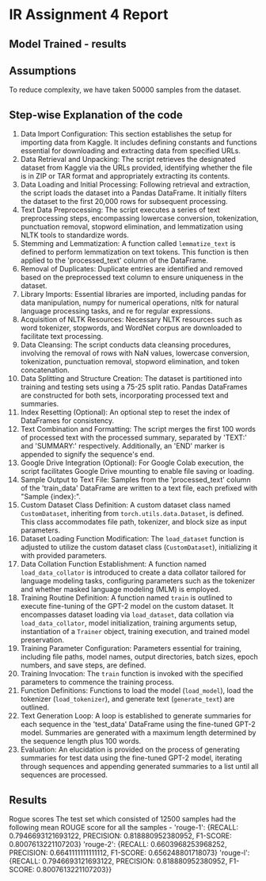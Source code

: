 # IR Assignment 4 Report

## Model Trained - results
## Assumptions 
To reduce complexity, we have taken 50000 samples from the dataset.
## Step-wise Explanation of the code
1. Data Import Configuration:
This section establishes the setup for importing data from Kaggle. It includes defining constants
and functions essential for downloading and extracting data from specified URLs.
2. Data Retrieval and Unpacking:
The script retrieves the designated dataset from Kaggle via the URLs provided, identifying
whether the file is in ZIP or TAR format and appropriately extracting its contents.
3. Data Loading and Initial Processing:
Following retrieval and extraction, the script loads the dataset into a Pandas DataFrame. It
initially filters the dataset to the first 20,000 rows for subsequent processing.
4. Text Data Preprocessing:
The script executes a series of text preprocessing steps, encompassing lowercase conversion,
tokenization, punctuation removal, stopword elimination, and lemmatization using NLTK tools to
standardize words.
5. Stemming and Lemmatization:
A function called `lemmatize_text` is defined to perform lemmatization on text tokens. This
function is then applied to the 'processed_text' column of the DataFrame.
6. Removal of Duplicates:
Duplicate entries are identified and removed based on the preprocessed text column to ensure
uniqueness in the dataset.
7. Library Imports:
Essential libraries are imported, including pandas for data manipulation, numpy for numerical
operations, nltk for natural language processing tasks, and re for regular expressions.
8. Acquisition of NLTK Resources:
Necessary NLTK resources such as word tokenizer, stopwords, and WordNet corpus are
downloaded to facilitate text processing.
9. Data Cleansing:
The script conducts data cleansing procedures, involving the removal of rows with NaN values,
lowercase conversion, tokenization, punctuation removal, stopword elimination, and token
concatenation.
10. Data Splitting and Structure Creation:
The dataset is partitioned into training and testing sets using a 75-25 split ratio. Pandas
DataFrames are constructed for both sets, incorporating processed text and summaries.
11. Index Resetting (Optional):
An optional step to reset the index of DataFrames for consistency.
12. Text Combination and Formatting:
The script merges the first 100 words of processed text with the processed summary, separated
by 'TEXT:' and 'SUMMARY:' respectively. Additionally, an 'END' marker is appended to signify
the sequence's end.
13. Google Drive Integration (Optional):
For Google Colab execution, the script facilitates Google Drive mounting to enable file saving or
loading.
14. Sample Output to Text File:
Samples from the 'processed_text' column of the 'train_data' DataFrame are written to a text file,
each prefixed with "Sample {index}:".
15. Custom Dataset Class Definition:
A custom dataset class named `CustomDataset`, inheriting from `torch.utils.data.Dataset`, is
defined. This class accommodates file path, tokenizer, and block size as input parameters.
16. Dataset Loading Function Modification:
The `load_dataset` function is adjusted to utilize the custom dataset class (`CustomDataset`),
initializing it with provided parameters.
17. Data Collation Function Establishment:
A function named `load_data_collator` is introduced to create a data collator tailored for
language modeling tasks, configuring parameters such as the tokenizer and whether masked
language modeling (MLM) is employed.
18. Training Routine Definition:
A function named `train` is outlined to execute fine-tuning of the GPT-2 model on the custom
dataset. It encompasses dataset loading via `load_dataset`, data collation via
`load_data_collator`, model initialization, training arguments setup, instantiation of a `Trainer`
object, training execution, and trained model preservation.
19. Training Parameter Configuration:
Parameters essential for training, including file paths, model names, output directories, batch
sizes, epoch numbers, and save steps, are defined.
20. Training Invocation:
The `train` function is invoked with the specified parameters to commence the training process.
21. Function Definitions:
Functions to load the model (`load_model`), load the tokenizer (`load_tokenizer`), and generate
text (`generate_text`) are outlined.
22. Text Generation Loop:
A loop is established to generate summaries for each sequence in the 'test_data' DataFrame
using the fine-tuned GPT-2 model. Summaries are generated with a maximum length
determined by the sequence length plus 100 words.
23. Evaluation:
An elucidation is provided on the process of generating summaries for test data using the
fine-tuned GPT-2 model, iterating through sequences and appending generated summaries to a
list until all sequences are processed.
## Results
Rogue scores
The test set which consisted of 12500 samples had the following mean ROUGE score for all the
samples -
'rouge-1': {RECALL: 0.7946693121693122, PRECISION: 0.818880952380952, F1-SCORE:
0.8007613221107203}
'rouge-2': {RECALL: 0.6603968253968252, PRECISION: 0.6641111111111112, F1-SCORE:
0.656248801718073}
'rouge-l': {RECALL: 0.7946693121693122, PRECISION: 0.818880952380952, F1-SCORE:
0.8007613221107203}}
